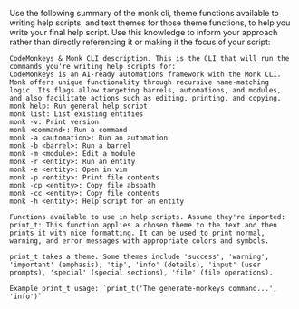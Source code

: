 Use the following summary of the monk cli, theme functions available to writing help scripts, and text themes for those theme functions, to help you write your final help script. Use this knowledge to inform your approach rather than directly referencing it or making it the focus of your script:

```
CodeMonkeys & Monk CLI description. This is the CLI that will run the commands you're writing help scripts for:
CodeMonkeys is an AI-ready automations framework with the Monk CLI. Monk offers unique functionality through recursive name-matching logic. Its flags allow targeting barrels, automations, and modules, and also facilitate actions such as editing, printing, and copying. 
monk help: Run general help script
monk list: List existing entities
monk -v: Print version
monk <command>: Run a command
monk -a <automation>: Run an automation
monk -b <barrel>: Run a barrel
monk -m <module>: Edit a module
monk -r <entity>: Run an entity
monk -e <entity>: Open in vim
monk -p <entity>: Print file contents
monk -cp <entity>: Copy file abspath
monk -cc <entity>: Copy file contents
monk -h <entity>: Help script for an entity

Functions available to use in help scripts. Assume they're imported:
print_t: This function applies a chosen theme to the text and then prints it with nice formatting. It can be used to print normal, warning, and error messages with appropriate colors and symbols.

print_t takes a theme. Some themes include 'success', 'warning', 'important' (emphasis), 'tip', 'info' (details), 'input' (user prompts), 'special' (special sections), 'file' (file operations).

Example print_t usage: `print_t('The generate-monkeys command...', 'info')`
```